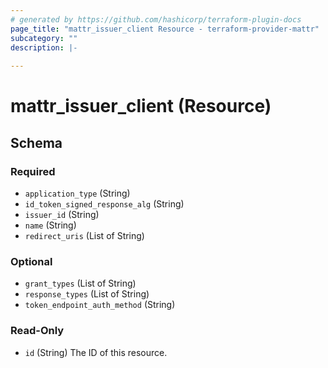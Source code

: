 ```yaml
---
# generated by https://github.com/hashicorp/terraform-plugin-docs
page_title: "mattr_issuer_client Resource - terraform-provider-mattr"
subcategory: ""
description: |-
  
---
```


# mattr_issuer_client (Resource)





<!-- schema generated by tfplugindocs -->
## Schema

### Required

- `application_type` (String)
- `id_token_signed_response_alg` (String)
- `issuer_id` (String)
- `name` (String)
- `redirect_uris` (List of String)

### Optional

- `grant_types` (List of String)
- `response_types` (List of String)
- `token_endpoint_auth_method` (String)

### Read-Only

- `id` (String) The ID of this resource.


